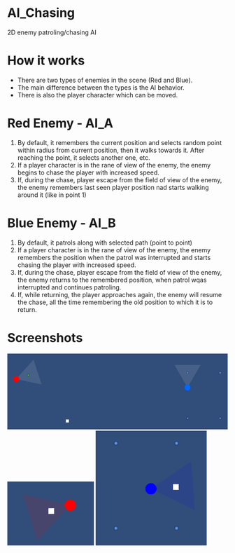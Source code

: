 # AI_Chasing
2D enemy patroling/chasing AI

# How it works
* There are two types of enemies in the scene (Red and Blue).
* The main difference between the types is the AI behavior.
* There is also the player character which can be moved.

# Red Enemy - AI_A
1. By default, it remembers the current position and selects random point within radius from current position, then it walks towards it. After reaching the point, it selects another one, etc.
2. If a player character is in the rane of view of the enemy, the enemy begins to chase the player with increased speed.
3. If, during the chase, player escape from the field of view of the enemy, the enemy remembers last seen player position nad starts walking around it (like in point 1)

# Blue Enemy - AI_B
1. By default, it patrols along with selected path (point to point)
2. If a player character is in the rane of view of the enemy, the enemy remembers the position when the patrol was interrupted and starts chasing the player with increased speed.
3. If, during the chase, player escape from the field of view of the enemy, the enemy returns to the remembered position, when patrol wqas interrupted and continues patroling.
4. If, while returning, the player approaches again, the enemy will resume the chase, all the time remembering the old position to which it is to return.

# Screenshots
<img src="screenshots/screenshot1.png">
<img src="screenshots/screenshot2.png">
<img src="screenshots/screenshot3.png">